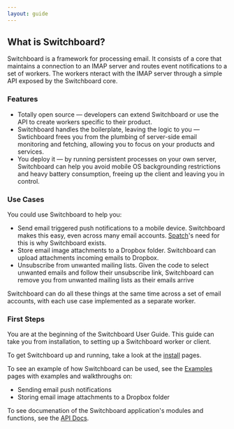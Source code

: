 ```yaml
---
layout: guide
---
```


## What is Switchboard?

Switchboard is a framework for processing email. It consists of a core that
maintains a connection to an IMAP server and routes event notifications to a
set of workers. The workers nteract with the IMAP server through a simple API
exposed by the Switchboard core.

### Features

<ul class="bulletPoints1">
<li>
  Totally open source &mdash; developers can extend Switchboard or use
  the API to create workers specific to their product.
</li>
<li>
  Switchboard handles the boilerplate, leaving the logic to you
  &mdash; Swtichboard frees you from the plumbing of server-side email
  monitoring and fetching, allowing you to focus on your products
  and services.
</li>
<li>
  You deploy it &mdash; by running persistent processes on your own server,
  Switchboard can help you avoid mobile OS backgrounding restrictions
  and heavy battery consumption, freeing up the client and leaving
  you in control.
</li>
</ul>

### Use Cases

You could use Switchboard to help you:

<ul class="bulletPoints1">
  <li>
    Send email triggered push notifications to a mobile device. Switchboard
    makes this easy, even across many email accounts.
    <a href="http://spatch.io">Spatch</a>'s need for this is why Switchboard exists.
  </li>

  <li>
    Store email image attachments to a Dropbox folder. Switchboard can
    upload attachments incoming emails to Dropbox.
  </li>

  <li>
    Unsubscribe from unwanted mailing lists. Given the code
    to select unwanted emails and follow their unsubscribe link,
    Switchboard can remove you from unwanted mailing lists as their
    emails arrive
  </li>
</ul>

Switchboard can do all these things at the same time across a set of
email accounts, with each use case implemented as a separate worker.

### First Steps

You are at the beginning of the Switchboard User Guide. This guide can
take you from installation, to setting up a Switchboard worker or
client.

To get Switchboard up and running, take a look at the
[install]({{site.baseurl}}/install) pages.

To see an example of how Switchboard can be used, see the
[Examples]({{site.baseurl}}/examples) pages with examples and
walkthroughs on:

<ul class="bulletPoints1">
  <li>Sending email push notifications</li>
  <li>Storing email image attachments to a Dropbox folder</li>
</ul>

To see documenation of the Switchboard application's modules and
functions, see the [API Docs]({{site.baseurl}}/doc).
